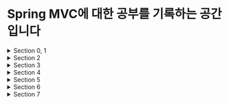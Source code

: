 # Spring MVC에 대한 공부를 기록하는 공간입니다

<details>
  <summary>Section 0, 1</summary>  
  
  - 웹 서버
    - HTTP 기반으로 동작
    - Client → Server : Request
    - Server → Client : Response
  - 서블릿
    - urlPatterns(url)로 정의한 url을 호출 시 서블릿 코드 실행
    - HTTP 요청 정보를 편리하게 사용할 수 있는 HttpServletRequest
    - HTTP 응답 정보를 편리하게 제공할 수 있는 HttpServletResponse
    - 서블릿 컨테이너
        - 서블릿 객체를 싱글톤으로 관리
        - 동시 요청을 위한 멀티 쓰레드 처리 지원
- 쓰레드
    - Application 코드를 하나하나 순차적으로 실행하는 것 → 쓰레드
    - 동시 처리가 필요하면 쓰레드 추가로 생성
    - 요청 마다 쓰레드 생성
        - 장점
            1. 동시 요청 처리 가능
            2. 리소스(CPU, 메모리)가 허용할 때 까지 처리 가능
            3. 하나의 쓰레드가 지연 되어도, 나머지 쓰레드는 정상 동작
        - 단점
            1. 생성 비용이 매우 비쌈 → 요청시마다 생성하면 응답 속도가 늦어짐
            2. 컨텍스트 스위칭 비용 발생
            3. 생성에 제한이 없어서 요청이 너무 많아질 시 서버가 죽을 수 있음
    - 쓰레드 풀
        - 특징
            - 필요한 쓰레드를 쓰레드 풀에 보관, 관리
            - 쓰레드 풀에 생성 가능한 쓰레드의 최대치를 관리
                - 톰캣은 최대 200개 기본 설정 (변경 가능)
        - 사용
            - 쓰레드 필요 시, 생성되어 있는 쓰레드를 풀에서 꺼내서 사용
            - 사용 종료 시 풀에 반납
            - 모두 사용중으로 풀에 쓰레드가 없을 시 기다리는 요청 거절하거나 특정 수만큼 대기하도록 설정 가능                
        - 장점
            - 쓰레드가 미리 생성되어 있으므로, 생성하고 종료하는 비용 절감, 응답 빠름
            - 생성 가능한 쓰레드의 최대치가 있으므로 요청 과다시 기존 요청은 안전하게 처리 가능
        - 실무 팁
            - WAS의 주요 튜닝 포인트 → 최대 쓰레드 수
                - 낮을 시 → 동시 요청이 많으면 서버 리소스는 여유롭지만 클라이언트는 금방 응답 지연
                - 높을 시 → 동시 요청이 많으면 CPU, 메모리 리소스 임계점 초과로 서버 다운
            - 장애 발생 시
                - 클라우드면 일단 서버부터 늘리고 이후에 튜닝
                - 아니면 열심히 튜닝
</details>

<details>
  <summary>Section 2</summary>
  
  > 인증
    ![section2](https://github.com/hanbinseo/SSAFY11th-Gwangju04-WebStudy/assets/79882952/2b27f4e9-a01e-4014-93b2-3ffb32559439)

  - HttpServletRequest
    - HTTP 요청 데이터
    - GET
    - POST HTML form
    - API 메시지 바디
      - 단순 텍스트
      - JSON
  - HttpServletResponse
    - HTTP 응답 데이터
      - 단순 텍스트, HTML
      - API JSON
</details>

<details>
  <summary>Section 3</summary>
  
  > 인증
    ![section3](https://github.com/hanbinseo/SSAFY11th-Gwangju04-WebStudy/assets/79882952/0e6ad273-a577-493b-8827-1a8c42ac2048)

  - 회원 관리 웹 애플리케이션 구현
  - MVC 패턴 적용
  
  - WEB-INF 안에 생성된 jsp는 주소창에 직접 입력해도 실행되지 않고 controller를 통해야만 접근이 가능함
</details>

<details>
  <summary>Section 4</summary>

  >인증
    ![image](https://github.com/hanbinseo/SSAFY11th-Gwangju04-WebStudy/assets/79882952/44e10d67-211e-4bcd-8ac4-c1bae0ff7192)

  - v1 : 프론트 컨트롤러를 도입
    - 기존 구조를 최대한 유지하면서 프론트 컨트롤러 도입
  - v2 : View 분류
    - 단순 반복되는 뷰 로직 분리
  - v3 : Model 추가
    - 서블릿 종속성 제거
    - 뷰 이름 중복 제거
  - v4 : 단순하고 실용적인 컨트롤러
    - v3와 거의 비슷
    - 구현 입장에서 ModelView를 직접 생성해서 반환하지 않도록 편리한 인터페이스 제공
  - v5 : 유연한 컨트롤러
    - 어댑터 도입
    - 어댑터를 추가해서 프레임워크를 유연하고 확장성 있게 설계

  > 최종 MVC 구조
    ![image](https://github.com/hanbinseo/SSAFY11th-Gwangju04-WebStudy/assets/79882952/908c495a-6b44-49c1-963a-f69233442dde)

</details>

<details>
  <summary>Section 5</summary>

  >인증
    ![image](https://github.com/hanbinseo/SSAFY11th-Gwangju04-WebStudy/assets/79882952/878521f1-6bfc-40a6-81f0-661e03685254)

  ### Spring mvc 동작 순서
   1. 핸들러 조회: 핸들러 매핑을 통해 요청 URL에 매핑된 핸들러(컨트롤러)를 조회한다.
   2. 핸들러 어댑터 조회: 핸들러를 실행할 수 있는 핸들러 어댑터를 조회한다.
   3. 핸들러 어댑터 실행: 핸들러 어댑터를 실행한다.
   4. 핸들러 실행: 핸들러 어댑터가 실제 핸들러를 실행한다.
   5. ModelAndView 반환: 핸들러 어댑터는 핸들러가 반환하는 정보를 ModelAndView로 변환해서 반환한다.
   6. viewResolver 호출: 뷰 리졸버를 찾고 실행한다.
     - JSP의 경우: InternalResourceViewResolver 가 자동 등록되고, 사용된다.
   7. View 반환: 뷰 리졸버는 뷰의 논리 이름을 물리 이름으로 바꾸고, 렌더링 역할을 담당하는 뷰 객체를 반환한다.
     - JSP의 경우 InternalResourceView(JstlView) 를 반환하는데, 내부에 forward() 로직이 있다.
   8. 뷰 렌더링: 뷰를 통해서 뷰를 렌더링 한다.
<hr></hr>

  ### Annotation
  - @Controller
    - 스프링이 자동으로 스프링 빈으로 등록한다.
      - 내부에 @Component 애노테이션이 있어서 컴포넌트 스캔의 대상이 됨
    - 스프링 MVC에서 애노테이션 기반 컨트롤러로 인식한다
  - @RequestParam 사용
    - @RequestParam("username") 은 request.getParameter("username")와 거의 같은 코드로 활용 가능
    - GET, POST 모두 지원
  - @RequestMapping @GetMapping, @PostMapping
    - @RequestMapping(value="path", method=Request.Method.GET) -> @GetMapping("path") 로 사용 가능
</details>

<details>
  <summary>Section 6</summary>
</details>

<details>
  <summary>Section 7</summary>
</details>
